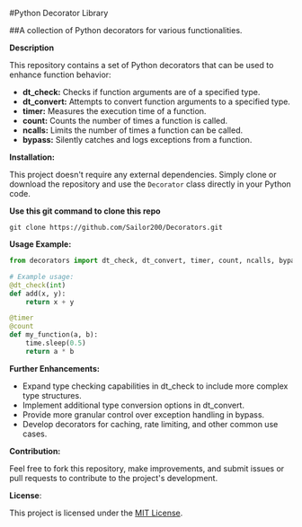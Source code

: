 #Python Decorator Library

##A collection of Python decorators for various functionalities.

**Description**

This repository contains a set of Python decorators that can be used to enhance function behavior:

- **dt_check:** Checks if function arguments are of a specified type.
- **dt_convert:** Attempts to convert function arguments to a specified type.
- **timer:** Measures the execution time of a function.
- **count:** Counts the number of times a function is called.
- **ncalls:** Limits the number of times a function can be called.
- **bypass:** Silently catches and logs exceptions from a function.


**Installation:**

This project doesn't require any external dependencies. Simply clone or download the repository and use the `Decorator` class directly in your Python code.

**Use this git command to clone this repo**
```
git clone https://github.com/Sailor200/Decorators.git
```

**Usage Example:**

```python
from decorators import dt_check, dt_convert, timer, count, ncalls, bypass

# Example usage:
@dt_check(int)
def add(x, y):
    return x + y

@timer
@count
def my_function(a, b):
    time.sleep(0.5)
    return a * b

```

**Further Enhancements:**

- Expand type checking capabilities in dt_check to include more complex type structures.
- Implement additional type conversion options in dt_convert.
- Provide more granular control over exception handling in bypass.
- Develop decorators for caching, rate limiting, and other common use cases.

**Contribution:**

Feel free to fork this repository, make improvements, and submit issues or pull requests to contribute to the project's development.

**License**:

This project is licensed under the [MIT License](https://opensource.org/license/MIT).
